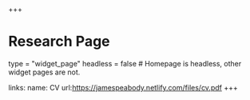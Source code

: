 +++
# Research Page
type = "widget_page"
headless = false  # Homepage is headless, other widget pages are not.

links:
  name: CV
  url:https://jamespeabody.netlify.com/files/cv.pdf
+++
